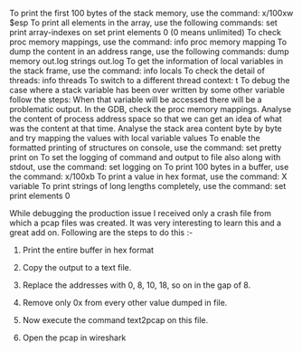 To print the first 100 bytes of the stack memory, use the command:
x/100xw $esp
To print all elements in the array, use the following commands:
set print array-indexes on 
set print elements 0 (0 means unlimited)
To check proc memory mappings, use the command:
info proc memory mapping
To dump the content in an address range, use the following commands:
dump memory out.log <start address> <end address>
strings out.log
To get the information of local variables in the stack frame, use the command:
info locals
To check the detail of threads:
info threads
To switch to a different thread context:
t <number of the thread>
To debug the case where a stack variable has been over written by some other variable follow the steps:
When that variable will be accessed there will be a problematic output.
In the GDB, check the proc memory mappings.
Analyse the content of process address space so that we can get an idea of what was the content at that time.
Analyse the stack area content byte by byte and try mapping the values with local variable values
To enable the formatted printing of structures on console, use the command:
set pretty print on
To set the logging of command and output to file also along with stdout, use the command:
set logging on
To print 100 bytes in a buffer, use the command:
x/100xb <buffer>
To print a value in hex format, use the command:
X variable
To print strings of long lengths completely, use the command:
set print elements 0

While debugging the production issue I received only a crash file from which a pcap files was created. It was very interesting to learn this and a great add on. Following are the steps to do this :-

 1. Print the entire buffer in hex format

2. Copy the output to a text file.

3. Replace the addresses with 0, 8, 10, 18, so on in the gap of 8.

4. Remove only 0x from every other value dumped in file.

5. Now execute the command text2pcap on this file.


6. Open the pcap in wireshark 